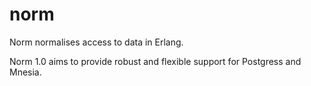 # norm

Norm normalises access to data in Erlang. 

Norm 1.0 aims to provide robust and flexible support for Postgress and Mnesia.

